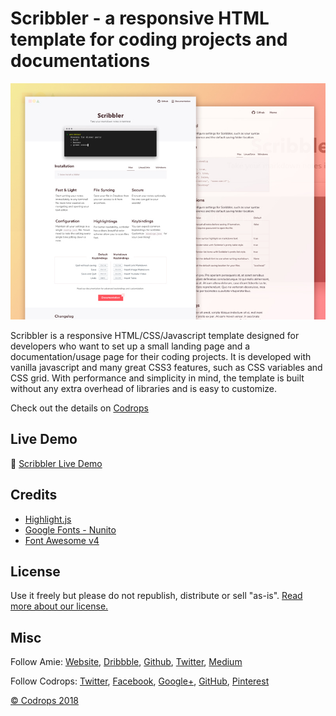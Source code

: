 # Scribbler - a responsive HTML template for coding projects and documentations

![Scribbler Screenshot](./screenshot.jpg)

Scribbler is a responsive HTML/CSS/Javascript template designed for developers who want to set up a small landing page and a documentation/usage page for their coding projects. It is developed with vanilla javascript and many great CSS3 features, such as CSS variables and CSS grid. With performance and simplicity in mind, the template is built without any extra overhead of libraries and is easy to customize.

Check out the details on [Codrops](https://tympanus.net/codrops/2018/01/12/freebie-scribbler-website-template-html-sketch/)

## Live Demo
👋 [Scribbler Live Demo](https://tympanus.net/Freebies/scribbler/)

## Credits
*   [Highlight.js](https://highlightjs.org/)
*   [Google Fonts - Nunito](https://fonts.google.com/specimen/Nunito+Sans)
*   [Font Awesome v4](http://fontawesome.io/)

## License
Use it freely but please do not republish, distribute or sell "as-is". [Read more about our license.](http://tympanus.net/codrops/licensing/)

## Misc

Follow Amie: [Website](https://www.amie-chen.com/), [Dribbble](http://www.dribbble.com/amiechen01), [Github](https://github.com/amiechen), [Twitter](https://twitter.com/hyper_yolo), [Medium](https://medium.com/@hyperyolo)

Follow Codrops: [Twitter](http://www.twitter.com/codrops), [Facebook](http://www.facebook.com/pages/Codrops/159107397912), [Google+](https://plus.google.com/101095823814290637419), [GitHub](https://github.com/codrops), [Pinterest](http://www.pinterest.com/codrops/)

[© Codrops 2018](http://www.codrops.com)

